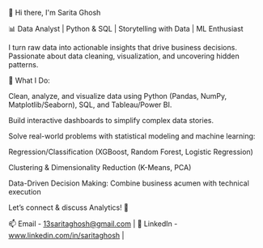 👋 Hi there, I'm Sarita Ghosh

📊 Data Analyst | Python & SQL | Storytelling with Data | ML Enthusiast

I turn raw data into actionable insights that drive business decisions. Passionate about data cleaning, visualization, and uncovering hidden patterns.

🔹 What I Do:

Clean, analyze, and visualize data using Python (Pandas, NumPy, Matplotlib/Seaborn), SQL, and Tableau/Power BI.

Build interactive dashboards to simplify complex data stories.

Solve real-world problems with statistical modeling and machine learning:

Regression/Classification (XGBoost, Random Forest, Logistic Regression)

Clustering & Dimensionality Reduction (K-Means, PCA)

Data-Driven Decision Making: Combine business acumen with technical execution

Let’s connect & discuss Analytics! 🤝

📫 Email - 13saritaghosh@gmail.com | 💼 LinkedIn - www.linkedin.com/in/saritaghosh |
